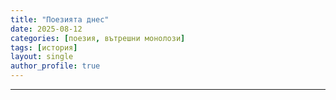 ```yaml
---
title: "Поезията днес"
date: 2025-08-12
categories: [поезия, вътрешни монолози]
tags: [история]
layout: single
author_profile: true
---
```


<div class="poem3">

<script src="https://gist.github.com/nika19du/cedf8578f8d291472e7240aa6c0c0db9.js"></script>
<hr/>
</div>